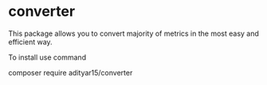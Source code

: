 # converter
This package allows you to convert majority of metrics in the most easy and efficient way.

To install use command

composer require adityar15/converter
